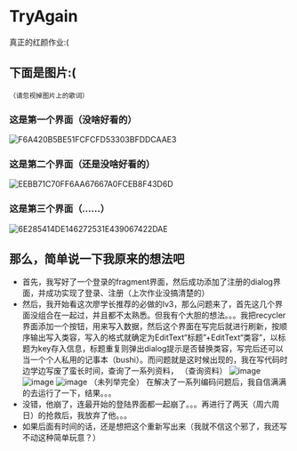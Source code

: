 # TryAgain
 真正的红颜作业:(
## 下面是图片:(
`（请忽视掉图片上的歌词）`
### 这是第一个界面（没啥好看的）
![F6A420B5BE51FCFCFD53303BFDDCAAE3](https://user-images.githubusercontent.com/92451142/145710693-6b56c229-721b-4650-8aa5-2ffd062e0f33.jpg)
### 这是第二个界面（还是没啥好看的）
![EEBB71C70FF6AA67667A0FCEB8F43D6D](https://user-images.githubusercontent.com/92451142/145710738-7a28f9e1-c925-4c7e-bd34-a8f436d13769.jpg)
### 这是第三个界面（……）
![6E285414DE146272531E439067422DAE](https://user-images.githubusercontent.com/92451142/145710751-56da07a2-ddbf-4614-a90e-1f6ccb8d2702.jpg)
## 那么，简单说一下我原来的想法吧
+ 首先，我写好了一个登录的fragment界面，然后成功添加了注册的dialog界面，并成功实现了登录、注册（上次作业没搞清楚的）
+ 然后，我开始看这次廖学长推荐的必做的lv3，那么问题来了，首先这几个界面没组合在一起过，并且都不太熟悉。但我有个大胆的想法。。。我把recycler界面添加一个按钮，用来写入数据，然后这个界面在写完后就进行刷新，按顺序输出写入类容，写入的格式就确定为EditText“标题”+EditText“类容”，以标题为key存入信息，标题重复则弹出dialog提示是否替换类容，写完后还可以当一个个人私用的记事本（bushi）。而问题就是这时候出现的，我在写代码时边学边写废了蛮长时间，查询了一系列资料，
（查询资料）
![image](https://user-images.githubusercontent.com/92451142/145711090-62280c3b-6545-447a-b990-eafbffe82449.png)
![image](https://user-images.githubusercontent.com/92451142/145711124-a2b97806-d749-4463-b5e5-fc3195be1bbe.png)
![image](https://user-images.githubusercontent.com/92451142/145711138-23f36782-19f6-48fb-bd77-48919a480ce4.png)
（未列举完全）
在解决了一系列编码问题后，我自信满满的去运行了一下，结果。。。
+ 没错，他崩了，连最开始的登陆界面都一起崩了。。。再进行了两天（周六周日）的抢救后，我放弃了他。。。
+ 如果后面有时间的话，还是想把这个重新写出来（我就不信这个邪了，我还写不动这种简单玩意？）

